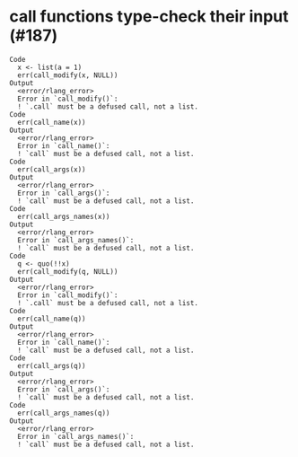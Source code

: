 # call functions type-check their input (#187)

    Code
      x <- list(a = 1)
      err(call_modify(x, NULL))
    Output
      <error/rlang_error>
      Error in `call_modify()`:
      ! `.call` must be a defused call, not a list.
    Code
      err(call_name(x))
    Output
      <error/rlang_error>
      Error in `call_name()`:
      ! `call` must be a defused call, not a list.
    Code
      err(call_args(x))
    Output
      <error/rlang_error>
      Error in `call_args()`:
      ! `call` must be a defused call, not a list.
    Code
      err(call_args_names(x))
    Output
      <error/rlang_error>
      Error in `call_args_names()`:
      ! `call` must be a defused call, not a list.
    Code
      q <- quo(!!x)
      err(call_modify(q, NULL))
    Output
      <error/rlang_error>
      Error in `call_modify()`:
      ! `.call` must be a defused call, not a list.
    Code
      err(call_name(q))
    Output
      <error/rlang_error>
      Error in `call_name()`:
      ! `call` must be a defused call, not a list.
    Code
      err(call_args(q))
    Output
      <error/rlang_error>
      Error in `call_args()`:
      ! `call` must be a defused call, not a list.
    Code
      err(call_args_names(q))
    Output
      <error/rlang_error>
      Error in `call_args_names()`:
      ! `call` must be a defused call, not a list.

